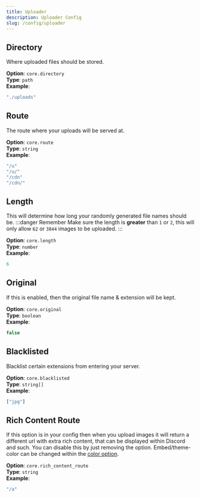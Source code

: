 ```yaml
---
title: Uploader
description: Uploader Config
slug: /config/uploader
---
```


## Directory

Where uploaded files should be stored.

**Option**: `core.directory`<br/>
**Type**: `path`<br/>
**Example**:

```js
"./uploads"
```

## Route

The route where your uploads will be served at.

**Option**: `core.route`<br/>
**Type**: `string`<br/>
**Example**:

```js
"/u"
"/u/"
"/cdn"
"/cdn/"
```

## Length

This will determine how long your randomly generated file names should be.
:::danger Remember
Make sure the length is **greater** than `1` or `2`, this will only allow `62` or `3844` images to be uploaded.
:::

**Option**: `core.length`<br/>
**Type**: `number`<br/>
**Example**:

```js
6
```

## Original

If this is enabled, then the original file name & extension will be kept.

**Option**: `core.original`<br/>
**Type**: `boolean`<br/>
**Example**:

```js
false
```

## Blacklisted

Blacklist certain extensions from entering your server.

**Option**: `core.blacklisted`<br/>
**Type**: `string[]`<br/>
**Example**:

```js
["jpg"]
```

## Rich Content Route

If this option is in your config then when you upload images it will return a different url with extra rich content, that can be displayed within Discord and such. You can disable this by just removing the option. Embed/theme-color can be changed within the [color option](/docs/config/meta#color).

**Option**: `core.rich_content_route`<br/>
**Type**: `string`<br/>
**Example**:

```js
"/a"
```
